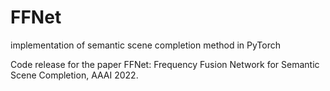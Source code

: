 # FFNet
implementation of semantic scene completion method in PyTorch

Code release for the paper FFNet: Frequency Fusion Network for Semantic Scene Completion, AAAI 2022.
